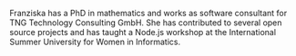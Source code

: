 Franziska has a PhD in mathematics and works as software consultant for TNG Technology Consulting GmbH. She has contributed to several open source projects and has taught a Node.js workshop at the International Summer University for Women in Informatics.
